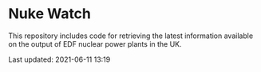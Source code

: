 # Nuke Watch

This repository includes code for retrieving the latest information available on the output of EDF nuclear power plants in the UK.

Last updated: 2021-06-11 13:19